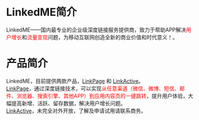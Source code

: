# LinkedME简介
LinkedME——国内最专业的企业级深度链接服务提供商，致力于帮助APP解决<font color="red">用户增长</font>和<font color="red">流量变现</font>问题，为移动互联网创造全新的商业价值和时代意义！。

# 产品简介
LinkedME，目前提供两款产品，<font color="blue">[LinkPage](https://www.linkedme.cc/linkpage.html)</font> 和 <font color="blue">[LinkActive](https://www.linkedme.cc/linkactive.html)</font>。  
<font color="blue">[LinkPage](https://www.linkedme.cc/linkpage.html)</font>，通过深度链接技术，可以实现<font color="red">从任意渠道（微信、微博、短信、邮件、浏览器、搜索引擎、其他APP）到应用内容页的一键跳转</font>，提升用户体验，大幅提高新增、活跃、留存数据，解决用户增长问题。  
<font color="blue">[LinkActive](https://www.linkedme.cc/linkactive.html)</font>，未完全对外开放，了解及申请试用请联系商务。